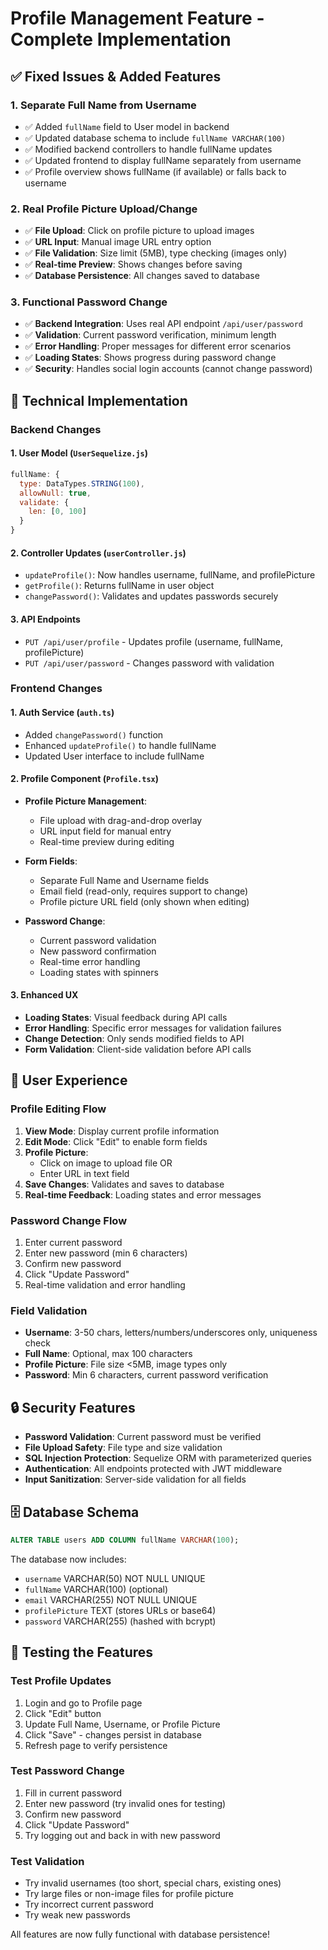 # Profile Management Feature - Complete Implementation

## ✅ Fixed Issues & Added Features

### 1. **Separate Full Name from Username**
- ✅ Added `fullName` field to User model in backend
- ✅ Updated database schema to include `fullName VARCHAR(100)`
- ✅ Modified backend controllers to handle fullName updates
- ✅ Updated frontend to display fullName separately from username
- ✅ Profile overview shows fullName (if available) or falls back to username

### 2. **Real Profile Picture Upload/Change**
- ✅ **File Upload**: Click on profile picture to upload images
- ✅ **URL Input**: Manual image URL entry option
- ✅ **File Validation**: Size limit (5MB), type checking (images only)
- ✅ **Real-time Preview**: Shows changes before saving
- ✅ **Database Persistence**: All changes saved to database

### 3. **Functional Password Change**
- ✅ **Backend Integration**: Uses real API endpoint `/api/user/password`
- ✅ **Validation**: Current password verification, minimum length
- ✅ **Error Handling**: Proper messages for different error scenarios
- ✅ **Loading States**: Shows progress during password change
- ✅ **Security**: Handles social login accounts (cannot change password)

## 🔧 Technical Implementation

### **Backend Changes**

#### 1. User Model (`UserSequelize.js`)
```javascript
fullName: {
  type: DataTypes.STRING(100),
  allowNull: true,
  validate: {
    len: [0, 100]
  }
}
```

#### 2. Controller Updates (`userController.js`)
- `updateProfile()`: Now handles username, fullName, and profilePicture
- `getProfile()`: Returns fullName in user object
- `changePassword()`: Validates and updates passwords securely

#### 3. API Endpoints
- `PUT /api/user/profile` - Updates profile (username, fullName, profilePicture)
- `PUT /api/user/password` - Changes password with validation

### **Frontend Changes**

#### 1. Auth Service (`auth.ts`)
- Added `changePassword()` function
- Enhanced `updateProfile()` to handle fullName
- Updated User interface to include fullName

#### 2. Profile Component (`Profile.tsx`)
- **Profile Picture Management**:
  - File upload with drag-and-drop overlay
  - URL input field for manual entry
  - Real-time preview during editing
  
- **Form Fields**:
  - Separate Full Name and Username fields
  - Email field (read-only, requires support to change)
  - Profile picture URL field (only shown when editing)

- **Password Change**:
  - Current password validation
  - New password confirmation
  - Real-time error handling
  - Loading states with spinners

#### 3. Enhanced UX
- **Loading States**: Visual feedback during API calls
- **Error Handling**: Specific error messages for validation failures
- **Change Detection**: Only sends modified fields to API
- **Form Validation**: Client-side validation before API calls

## 🎯 User Experience

### **Profile Editing Flow**
1. **View Mode**: Display current profile information
2. **Edit Mode**: Click "Edit" to enable form fields
3. **Profile Picture**: 
   - Click on image to upload file OR
   - Enter URL in text field
4. **Save Changes**: Validates and saves to database
5. **Real-time Feedback**: Loading states and error messages

### **Password Change Flow**
1. Enter current password
2. Enter new password (min 6 characters)
3. Confirm new password
4. Click "Update Password"
5. Real-time validation and error handling

### **Field Validation**
- **Username**: 3-50 chars, letters/numbers/underscores only, uniqueness check
- **Full Name**: Optional, max 100 characters
- **Profile Picture**: File size <5MB, image types only
- **Password**: Min 6 characters, current password verification

## 🔒 Security Features

- **Password Validation**: Current password must be verified
- **File Upload Safety**: File type and size validation
- **SQL Injection Protection**: Sequelize ORM with parameterized queries
- **Authentication**: All endpoints protected with JWT middleware
- **Input Sanitization**: Server-side validation for all fields

## 🗄️ Database Schema

```sql
ALTER TABLE users ADD COLUMN fullName VARCHAR(100);
```

The database now includes:
- `username` VARCHAR(50) NOT NULL UNIQUE
- `fullName` VARCHAR(100) (optional)
- `email` VARCHAR(255) NOT NULL UNIQUE
- `profilePicture` TEXT (stores URLs or base64)
- `password` VARCHAR(255) (hashed with bcrypt)

## 🚀 Testing the Features

### **Test Profile Updates**
1. Login and go to Profile page
2. Click "Edit" button
3. Update Full Name, Username, or Profile Picture
4. Click "Save" - changes persist in database
5. Refresh page to verify persistence

### **Test Password Change**
1. Fill in current password
2. Enter new password (try invalid ones for testing)
3. Confirm new password
4. Click "Update Password"
5. Try logging out and back in with new password

### **Test Validation**
- Try invalid usernames (too short, special chars, existing ones)
- Try large files or non-image files for profile picture
- Try incorrect current password
- Try weak new passwords

All features are now fully functional with database persistence!
